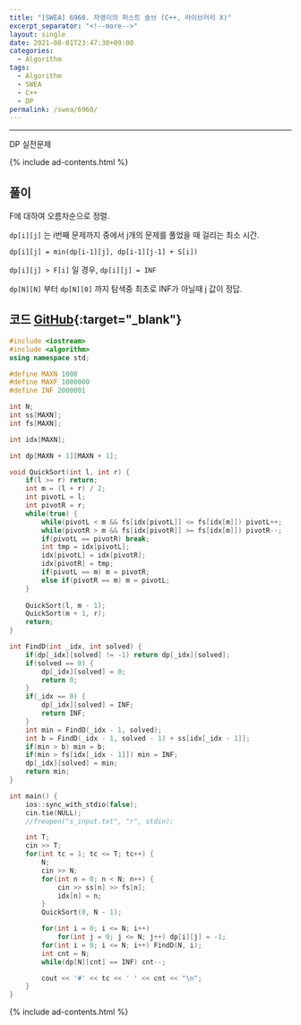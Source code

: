 ```yaml
---
title: "[SWEA] 6960. 자영이의 퍼스트 솔브 (C++, 라이브러리 X)"
excerpt_separator: "<!--more-->"
layout: single
date: 2021-08-01T23:47:30+09:00
categories:
  - Algorithm
tags:
  - Algorithm
  - SWEA
  - C++
  - DP
permalink: /swea/6960/
---
```

---

DP 실전문제

{% include ad-contents.html %}

## 풀이

F에 대하여 오름차순으로 정렬.

`dp[i][j]` 는 i번째 문제까지 중에서 j개의 문제를 풀었을 때 걸리는 최소 시간.

`dp[i][j] = min(dp[i-1][j], dp[i-1][j-1] + S[i])`

`dp[i][j] > F[i]` 일 경우, `dp[i][j] = INF`

`dp[N][N]` 부터 `dp[N][0]` 까지 탐색중 최초로 INF가 아닐때 j 값이 정답.

<!--more-->

## 코드 [GitHub](https://github.com/unionyy/samsung-algorithm-21/blob/main/bp-greedy-dp/practice-problems/first-solve/main.cpp){:target="_blank"}

```cpp
#include <iostream>
#include <algorithm>
using namespace std;

#define MAXN 1000
#define MAXF 1000000
#define INF 2000001

int N;
int ss[MAXN];
int fs[MAXN];

int idx[MAXN];

int dp[MAXN + 1][MAXN + 1];

void QuickSort(int l, int r) {
    if(l >= r) return;
    int m = (l + r) / 2;
    int pivotL = l;
    int pivotR = r;
    while(true) {
        while(pivotL < m && fs[idx[pivotL]] <= fs[idx[m]]) pivotL++;
        while(pivotR > m && fs[idx[pivotR]] >= fs[idx[m]]) pivotR--;
        if(pivotL == pivotR) break;
        int tmp = idx[pivotL];
        idx[pivotL] = idx[pivotR];
        idx[pivotR] = tmp;
        if(pivotL == m) m = pivotR;
        else if(pivotR == m) m = pivotL;
    }
    
    QuickSort(l, m - 1);
    QuickSort(m + 1, r);
    return;
}

int FindD(int _idx, int solved) {
    if(dp[_idx][solved] != -1) return dp[_idx][solved];
    if(solved == 0) {
        dp[_idx][solved] = 0;
        return 0;
    }
    if(_idx == 0) {
        dp[_idx][solved] = INF;
        return INF;
    }
    int min = FindD(_idx - 1, solved);
    int b = FindD(_idx - 1, solved - 1) + ss[idx[_idx - 1]];
    if(min > b) min = b;
    if(min > fs[idx[_idx - 1]]) min = INF;
    dp[_idx][solved] = min;
    return min;
}

int main() {
    ios::sync_with_stdio(false);
    cin.tie(NULL);
    //freopen("s_input.txt", "r", stdin);

    int T;
    cin >> T;
    for(int tc = 1; tc <= T; tc++) {
        N;
        cin >> N;
        for(int n = 0; n < N; n++) {
            cin >> ss[n] >> fs[n];
            idx[n] = n;
        }
        QuickSort(0, N - 1);

        for(int i = 0; i <= N; i++)
            for(int j = 0; j <= N; j++) dp[i][j] = -1;
        for(int i = 0; i <= N; i++) FindD(N, i);
        int cnt = N;
        while(dp[N][cnt] == INF) cnt--;

        cout << '#' << tc << ' ' << cnt << "\n";
    }
}

```

{% include ad-contents.html %}